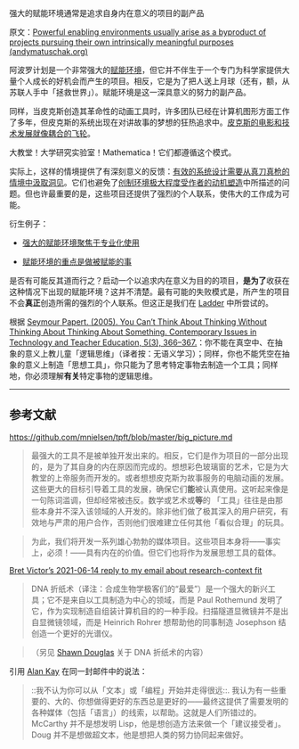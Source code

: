 强大的赋能环境通常是追求自身内在意义的项目的副产品

原文：[Powerful enabling environments usually arise as a byproduct of projects pursuing their own intrinsically meaningful purposes (andymatuschak.org)](https://notes.andymatuschak.org/z4N6d29XL2PZXCa64HPcxA64RGWDb6Cagc1gs)

阿波罗计划是一个非常强大的[赋能环境](https://notes.andymatuschak.org/z3DaBP4vN1dutjUgrk3jbEeNxScccvDCxDgXe)，但它并不伴生于一个专门为科学家提供大量个人成长的好机会而产生的项目。相反，它是为了把人送上月球（还有，额，从苏联人手中「拯救世界」）。赋能环境是这一深具意义的努力的副产品。

同样，当皮克斯创造其革命性的动画工具时，许多团队已经在计算机图形方面工作了多年，但皮克斯的系统出现在对讲故事的梦想的狂热追求中。[皮克斯的电影和技术发展就像耦合的飞轮](https://notes.andymatuschak.org/z45gUHaD2DcqH3zMWhwHaXESZLCWWk6tHLDi6)。

大教堂！大学研究实验室！Mathematica！它们都遵循这个模式。

实际上，这样的情境提供了有深刻意义的反馈：[有效的系统设计需要从真刀真枪的情境中汲取洞见](https://notes.andymatuschak.org/z3H98n8DGZmu8XArqHZVsckyWvbTe8wK4kAt2)。它们也避免了[创制环境极大程度受作者的动机塑造](https://notes.andymatuschak.org/z34mYTEEEQcrywWkoNnz1Fzr8NmwaDsVRNgTK)中所描述的问题。但也许最重要的是，这些项目还提供了强烈的个人联系，使伟大的工作成为可能。

衍生例子：

- [强大的赋能环境聚焦于专业化使用](https://notes.andymatuschak.org/z8jg7T3YhvyXiEpy4humYAioLUEjnrdZgwHYs)

- [赋能环境的重点是做被赋能的事](https://notes.andymatuschak.org/z6tuZZKaNeLM7c9jPZwNVGURGTuXLy8jesv5i)

是否有可能反其道而行之？启动一个以追求内在意义为目的的项目，**是为了**收获在这种情况下出现的赋能环境？这并不清楚。最有可能的失败模式是，所产生的项目不会**真正**创造所需的强烈的个人联系。但这正是我们在 [Ladder](https://notes.andymatuschak.org/z62KCVNbi7fBXMNzcDBUeEu2ePfc3EwUws9oa) 中所尝试的。

根据 [Seymour Papert. (2005). You Can’t Think About Thinking Without Thinking About Thinking About Something. Contemporary Issues in Technology and Teacher Education, 5(3), 366–367.](https://notes.andymatuschak.org/z246TsTf2Swmj6B1j93Q9FLd9L3VskhpMoUs)：你不能在真空中、在抽象的意义上教儿童「逻辑思维」（译者按：无语义学习）；同样，你也不能凭空在抽象的意义上制造「思想工具」，你只能为了思考特定事物去制造一个工具；同样地，你必须理解**有关**特定事物的逻辑思维。

------

## 参考文献

https://github.com/mnielsen/tpft/blob/master/big_picture.md

> 最强大的工具不是被单独开发出来的。相反，它们是作为项目的一部分出现的，是为了其自身的内在原因而完成的。想想彩色玻璃窗的艺术，它是为大教堂的上帝服务而开发的。或者想想皮克斯为故事服务的电脑动画的发展。这些更大的目标引导着工具的发展，确保它们**能**被认真使用。这听起来像是一句陈词滥调，但却经常被违反。数学或艺术或**等**的 「工具」往往是由那些本身并不深入该领域的人开发的。除非他们做了极其深入的用户研究，有效地与严肃的用户合作，否则他们很难建立任何其他「看似合理」的玩具。

>

> 为此，我们将开发一系列雄心勃勃的媒体项目。这些项目本身将——事实上，必须！——具有内在的价值。但它们也将作为发展思想工具的载体。

[Bret Victor’s 2021-06-14 reply to my email about research-context fit](https://notes.andymatuschak.org/zTsykmF3t4cZqqctk8MS8sz3i7JTyvfAp7m)

> DNA 折纸术（译注：合成生物学极客们的“最爱”）是一个强大的新兴工具；它不是来自以工具制造为中心的领域，而是 Paul Rothemund 发明了它，作为实现制造自组装计算机目的的一种手段。扫描隧道显微镜并不是出自显微镜领域，而是 Heinrich Rohrer 想帮助他的同事制造 Josephson 结创造一个更好的光谱仪。

>（另见 [Shawn Douglas](https://notes.andymatuschak.org/zq5tFP6gqpapKkwgNa6DWuWk5yVrbTy4ZCE) 关于 DNA 折纸术的内容）

引用 [Alan Kay](https://notes.andymatuschak.org/zFXW7zSLgsJsiHhQejeZGYcrKLoRvbeWrRt) 在同一封邮件中的说法：

> ::我不认为你可以从「文本」或「编程」开始并走得很远::. 我认为有一些重要的、大的、你想做得更好的东西总是更好的——最终这提供了需要发明的各种媒体（包括「语言」）的线索，以帮助。这就是人们所错过的。McCarthy 并不是想发明 Lisp，他是想创造方法来做一个「建议接受者」。Doug 并不是想做超文本，他是想把人类的努力协同起来做好。